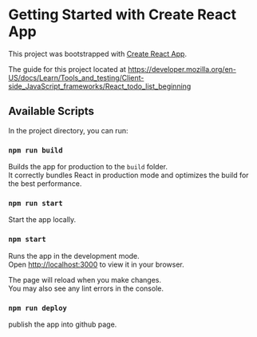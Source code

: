 # Getting Started with Create React App

This project was bootstrapped with [Create React App](https://github.com/facebook/create-react-app).

The guide for this project located at <https://developer.mozilla.org/en-US/docs/Learn/Tools_and_testing/Client-side_JavaScript_frameworks/React_todo_list_beginning>

## Available Scripts

In the project directory, you can run:

### `npm run build`

Builds the app for production to the `build` folder.\
It correctly bundles React in production mode and optimizes the build for the best performance.

### `npm run start`

Start the app locally.

### `npm start`

Runs the app in the development mode.\
Open [http://localhost:3000](http://localhost:3000) to view it in your browser.

The page will reload when you make changes.\
You may also see any lint errors in the console.

### `npm run deploy`

publish the app into github page.
